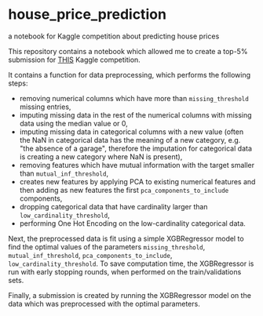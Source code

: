 # house_price_prediction
a notebook for Kaggle competition about predicting house prices
  
This repository contains a notebook which allowed me to create a top-5% submission for [THIS](https://www.kaggle.com/c/home-data-for-ml-course) Kaggle competition.  
  
It contains a function for data preprocessing, which performs the following steps:  
- removing numerical columns which have more than `missing_threshold` missing entries,  
- imputing missing data in the rest of the numerical columns with missing data using the median value or 0,  
- imputing missing data in categorical columns with a new value (often the NaN in categorical data has the meaning of a new category, e.g. "the absence of a garage", therefore the imputation for categorical data is creating a new category where NaN is present),  
- removing features which have mutual information with the target smaller than `mutual_inf_threshold`,  
- creates new features by applying PCA to existing numerical features and then adding as new features the first `pca_components_to_include` components,  
- dropping categorical data that have cardinality larger than `low_cardinality_threshold`,  
- performing One Hot Encoding on the low-cardinality categorical data.  
  
Next, the preprocessed data is fit using a simple XGBRegressor model to find the optimal values of the parameters  `missing_threshold`, `mutual_inf_threshold`,  `pca_components_to_include`, `low_cardinality_threshold`. To save computation time, the XGBRegressor is run with early stopping rounds, when performed on the train/validations sets.  
  
Finally, a submission is created by running the XGBRegressor model on the data which was preprocessed with the optimal parameters.
